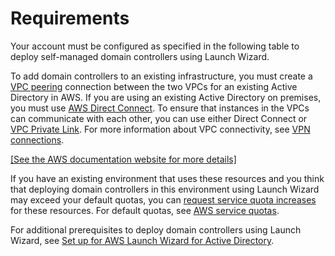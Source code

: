 # Requirements<a name="launch-wizard-ad-requirements"></a>

Your account must be configured as specified in the following table to deploy self\-managed domain controllers using Launch Wizard\.

To add domain controllers to an existing infrastructure, you must create a [VPC peering](https://docs.aws.amazon.com/vpc/latest/peering/what-is-vpc-peering.html) connection between the two VPCs for an existing Active Directory in AWS\. If you are using an existing Active Directory on premises, you must use [AWS Direct Connect](https://docs.aws.amazon.com/directconnect/latest/UserGuide/Welcome.html)\. To ensure that instances in the VPCs can communicate with each other, you can use either Direct Connect or [VPC Private Link](https://docs.aws.amazon.com/vpc/latest/userguide/endpoint-services-overview.html)\. For more information about VPC connectivity, see [VPN connections](https://docs.aws.amazon.com/vpc/latest/userguide/vpn-connections.html)\.

[\[See the AWS documentation website for more details\]](http://docs.aws.amazon.com/launchwizard/latest/userguide/launch-wizard-ad-requirements.html)

If you have an existing environment that uses these resources and you think that deploying domain controllers in this environment using Launch Wizard may exceed your default quotas, you can [request service quota increases](https://console.aws.amazon.com/servicequotas) for these resources\. For default quotas, see [AWS service quotas](https://docs.aws.amazon.com/general/latest/gr/aws_service_limits.html)\.

For additional prerequisites to deploy domain controllers using Launch Wizard, see [Set up for AWS Launch Wizard for Active Directory](launch-wizard-ad-setting-up.md)\. 
